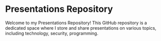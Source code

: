# Presentations Repository

Welcome to my Presentations Repository! This GitHub repository is a dedicated space where I store and share presentations on various topics, including technology, security, programming.



